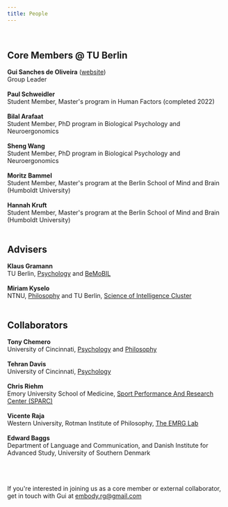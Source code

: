 ```yaml
---
title: People
---
```




<br>


## Core Members @ TU Berlin

**Gui Sanches de Oliveira** (<a href="https://gui-cogsci.github.io/" target="_blank">website</a>)
<br>
Group Leader
<br>
<br>
**Paul Schweidler**
<br>
Student Member, Master's program in Human Factors (completed 2022)
<br>
<br>
**Bilal Arafaat**
<br>
Student Member, PhD program in Biological Psychology and Neuroergonomics
<br>
<br>
**Sheng Wang**
<br>
Student Member, PhD program in Biological Psychology and Neuroergonomics
<br>
<br>
**Moritz Bammel**
<br>
Student Member, Master's program at the Berlin School of Mind and Brain (Humboldt University)
<br>
<br>
**Hannah Kruft**
<br>
Student Member, Master's program at the Berlin School of Mind and Brain (Humboldt University)
<br>
<br>



## Advisers

**Klaus Gramann**
<br>
TU Berlin, [Psychology](https://www.bpn.tu-berlin.de/menue/biopsychologie_und_neuroergonomie/parameter/en/) and [BeMoBIL](https://blogs.tu-berlin.de/bpn_bemobil/)
<br>
<br>
**Miriam Kyselo**
<br>
NTNU, [Philosophy](https://www.ntnu.edu/employees/m.kyselo) and TU Berlin, [Science of Intelligence Cluster](https://www.scienceofintelligence.de/people/miriam-kyselo/) 
<br>
<br>


## Collaborators

**Tony Chemero**
<br>
University of Cincinnati, [Psychology](https://www.artsci.uc.edu/departments/psychology.html) and [Philosophy](https://www.artsci.uc.edu/departments/philosophy.html)
<br>
<br>
**Tehran Davis**
<br>
University of Cincinnati, [Psychology](https://www.artsci.uc.edu/departments/psychology.html)
<br>
<br>
**Chris Riehm**
<br>
Emory University School of Medicine, [Sport Performance And Research Center (SPARC)](https://med.emory.edu/departments/orthopaedics/research/sparc/index.html)
<br>
<br>
**Vicente Raja**
<br>
Western University, Rotman Institute of Philosophy, [The EMRG Lab](http://www.emrglab.org/vicente-raja.html)
<br>
<br>
**Edward Baggs**
<br>
Department of Language and Communication, and Danish Institute for Advanced Study, University of Southern Denmark


<br><br><br>
If you're interested in joining us as a core member or external collaborator, get in touch with Gui at embody.rg@gmail.com
